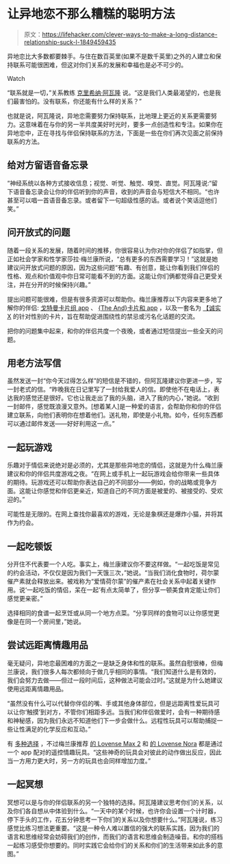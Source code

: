 # 让异地恋不那么糟糕的聪明方法

> 原文：<https://lifehacker.com/clever-ways-to-make-a-long-distance-relationship-suck-l-1849459435>

异地恋比大多数都要棘手。与住在数百英里(如果不是数千英里)之外的人建立和保持联系可能很困难，但这对你们关系的发展和幸福也是必不可少的。

Watch

“联系就是一切，”关系教练 [克里希纳·阿瓦隆](https://www.krishnaavalon.com/about) 说。“这是我们人类最渴望的，也是我们最害怕的。没有联系，你还能有什么样的关系？”

也就是说，阿瓦隆说，异地恋需要努力保持联系，比地理上更近的关系更需要努力。这意味着在与你的另一半共度美好时光时，要多一点创造性和专注。如果你在异地恋中，正在寻找与伴侣保持联系的方法，下面是一些在你们再次见面之前保持联系的方法。

## 给对方留语音备忘录

“神经系统以各种方式接收信息；视觉、听觉、触觉、嗅觉、直觉。阿瓦隆说:“留下语音备忘录会让你的伴侣听到你的声音，收到的声音会与短信大不相同。“也许甚至可以唱一首语音备忘录。或者留下一句超级性感的话。或者说个笑话逗他们笑。”

## 问开放式的问题

随着一段关系的发展，随着时间的推移，你很容易认为你对你的伴侣了如指掌，但正如社会学家和性学家莎拉·梅兰康所说，“总有更多的东西需要学习！”这就是她建议问开放式问题的原因，因为这些问题“有趣、有创意，能让你看到我们伴侣的性格、观点和价值观中你日常可能看不到的方面。这能让你们俩都觉得自己更受关注，并在分开的时候保持兴趣。”

提出问题可能很难，但是有很多资源可以帮助你。梅兰康推荐以下内容来更多地了解你的伴侣: [戈特曼卡片组 app](https://www.gottman.com/couples/apps/) 、 [{The And}卡片和 app](https://shop.theskindeep.com/pages/the-and-relationship-card-game) ，以及一套名为 [【诚实 X](https://shop.theskindeep.com/pages/honest-x-a-tsd-experience) 的针对性别的卡片，旨在帮助促进围绕性的禁忌或污名化话题的交流。

把你的问题集中起来，和你的伴侣共度一个夜晚，或者通过短信提出一些全天的问题。

## 用老方法写信

虽然发送一封“你今天过得怎么样”的短信是不错的，但阿瓦隆建议你更进一步，写一封老式的信。“昨晚我在日记里写了一封给我爱人的信。即使他不在电话上，表达我的感觉还是很好。它也让我走出了我的头脑，进入了我的内心，”她说。“收到一封邮件，感觉既浪漫又意外。[想着某人]是一种爱的语言，会帮助你和你的伴侣建立联系，向他们表明你在想着他们。送礼物，即使是小礼物。如今，任何东西都可以通过邮件发送——好好利用这一点。”

## **一起玩游戏**

乐趣对于情侣来说绝对是必须的，尤其是那些异地恋的情侣，这就是为什么梅兰康建议和你的伴侣共度游戏之夜。“在网上或手机上一起玩游戏会给你带来一些具体的期待。玩游戏还可以帮助你表达自己的不同部分——例如，你的战略或竞争方面。这能让你感觉和伴侣更亲近，知道自己的不同方面是被爱的、被接受的、受欢迎的。”

可能性是无限的。在网上查找你最喜欢的游戏，无论是象棋还是爆炸小猫，并将其作为约会。

## **一起吃顿饭**

分开住不代表要一个人吃。事实上，梅兰康建议你不要这样做。“一起吃饭是常见的约会活动，不仅仅是因为我们一天饿三次，”她说。“当我们消化食物时，荷尔蒙催产素就会释放出来。被戏称为“爱情荷尔蒙”的催产素在社会关系中起着关键作用。说‘一起吃饭的情侣，呆在一起’有点太简单了，但分享一顿美食肯定能让你们感觉更亲密。”

选择相同的食谱一起烹饪或从同一个地方点菜。“分享同样的食物可以让你感觉更像是在同一个房间里，”她说。

## **尝试远距离情趣用品**

毫无疑问，异地恋最困难的方面之一是缺乏身体和性的联系。虽然自慰很棒，但梅兰康说，我们很多人每次都倾向于做几乎相同的事情。“我们知道什么是有效的，我们会努力去做——但过一段时间后，这种做法可能会过时。”这就是为什么她建议使用远距离情趣用品。

“虽然没有什么可以代替你伴侣的嘴、手或其他身体部位，但是远距离性爱玩具可以让你‘触摸’到对方，不管你们相距多远。当我们和伴侣做爱时，会有一种期待感和神秘感，因为我们永远不知道他们下一步会做什么。远程性玩具可以帮助捕捉一些让性满足的化学反应和互动。”

有 [多种选择](https://sextoycollective.com/long-distance/) ，不过梅兰康推荐 [的 Lovense Max 2](https://www.amazon.com/vdp/009197ad4f694cf38a7061e32c77396c?asc_campaign=InlineText&asc_refurl=https://lifehacker.com/clever-ways-to-make-a-long-distance-relationship-suck-l-1849459435&asc_source=&tag=kinjalifehackerlink-20) 和 [的 Lovense Nora](https://www.amazon.com/LOVENSE-Stimulator-Rechargeable-Waterproof-Smartphone/product-reviews/B01AL3Y0K6?asc_campaign=InlineText&asc_refurl=https://lifehacker.com/clever-ways-to-make-a-long-distance-relationship-suck-l-1849459435&asc_source=&pageNumber=5&tag=kinjalifehackerlink-20) 都是通过一个 app 配对的遥控情趣玩具。“这些神奇的玩具会对彼此的动作做出反应，因此当一方用力更大时，另一方的玩具也会同样增加力度。”

## 一起冥想

冥想可以是与你的伴侣联系的另一个独特的选择。阿瓦隆建议思考你们的关系，以及你们各自想从中体验到什么。“一天中的某个时候，也许你会设置一个计时器，停下手头的工作，花五分钟思考一下你们的关系以及你想要什么。”阿瓦隆说，练习感觉比练习想法更重要。“这是一种令人难以置信的强大的联系实践，因为我们的语言和思维经常会妨碍我们的创作，而我们的语言和思维会制造噪音。和你的搭档一起练习感受你想要的。同时实践它会给你们的关系和你们的生活带来如此多的意图。”